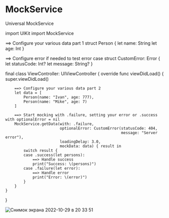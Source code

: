 # MockService
Universal MockService

import UIKit
import MockService

==> Configure your various data part 1
struct Person {
    let name: String
    let age: Int
}

==> Configure error if needed to test error case 
struct CustomError: Error {
    let statusCode: Int?
    let message: String?
}

final class ViewController: UIViewController {
    override func viewDidLoad() {
        super.viewDidLoad()
        
        ==> Configure your various data part 2
        let data = [
            Person(name: "Ivan", age: 777),
            Person(name: "Mike", age: 7)
        ]
        
        ==> Start mocking with .failure, setting your error or .success with optionalError = nil
        MockService.getData(with: .failure,
                            optionalError: CustomError(statusCode: 404,
                                                       message: "Server error"),
                            loadingDelay: 3.0,
                            mockData: data) { result in
            switch result {
            case .success(let persons):
                ==> Handle success
                print("Success: \(persons)")
            case .failure(let error):
                ==> Handle error
                print("Error: \(error)")
            }
        }
    }
}

![Снимок экрана 2022-10-29 в 20 33 51](https://user-images.githubusercontent.com/88098218/198845364-746f3d32-847d-4555-8bea-4b5072a7694a.png)
